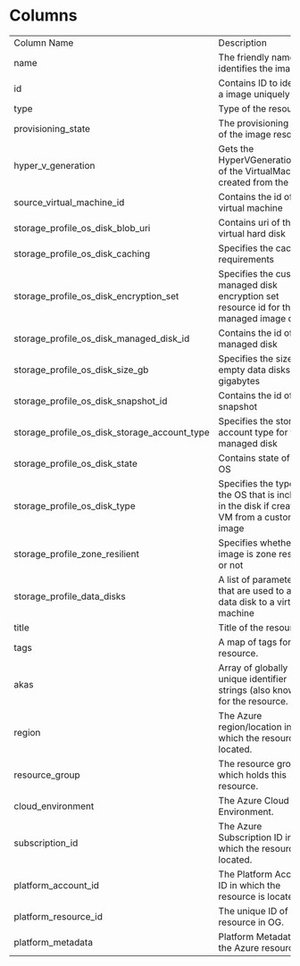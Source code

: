 # Columns  

<table>
	<tr><td>Column Name</td><td>Description</td></tr>
	<tr><td>name</td><td>The friendly name that identifies the image</td></tr>
	<tr><td>id</td><td>Contains ID to identify a image uniquely</td></tr>
	<tr><td>type</td><td>Type of the resource</td></tr>
	<tr><td>provisioning_state</td><td>The provisioning state of the image resource</td></tr>
	<tr><td>hyper_v_generation</td><td>Gets the HyperVGenerationType of the VirtualMachine created from the image</td></tr>
	<tr><td>source_virtual_machine_id</td><td>Contains the id of the virtual machine</td></tr>
	<tr><td>storage_profile_os_disk_blob_uri</td><td>Contains uri of the virtual hard disk</td></tr>
	<tr><td>storage_profile_os_disk_caching</td><td>Specifies the caching requirements</td></tr>
	<tr><td>storage_profile_os_disk_encryption_set</td><td>Specifies the customer managed disk encryption set resource id for the managed image disk</td></tr>
	<tr><td>storage_profile_os_disk_managed_disk_id</td><td>Contains the id of the managed disk</td></tr>
	<tr><td>storage_profile_os_disk_size_gb</td><td>Specifies the size of empty data disks in gigabytes</td></tr>
	<tr><td>storage_profile_os_disk_snapshot_id</td><td>Contains the id of the snapshot</td></tr>
	<tr><td>storage_profile_os_disk_storage_account_type</td><td>Specifies the storage account type for the managed disk</td></tr>
	<tr><td>storage_profile_os_disk_state</td><td>Contains state of the OS</td></tr>
	<tr><td>storage_profile_os_disk_type</td><td>Specifies the type of the OS that is included in the disk if creating a VM from a custom image</td></tr>
	<tr><td>storage_profile_zone_resilient</td><td>Specifies whether an image is zone resilient or not</td></tr>
	<tr><td>storage_profile_data_disks</td><td>A list of parameters that are used to add a data disk to a virtual machine</td></tr>
	<tr><td>title</td><td>Title of the resource.</td></tr>
	<tr><td>tags</td><td>A map of tags for the resource.</td></tr>
	<tr><td>akas</td><td>Array of globally unique identifier strings (also known as) for the resource.</td></tr>
	<tr><td>region</td><td>The Azure region/location in which the resource is located.</td></tr>
	<tr><td>resource_group</td><td>The resource group which holds this resource.</td></tr>
	<tr><td>cloud_environment</td><td>The Azure Cloud Environment.</td></tr>
	<tr><td>subscription_id</td><td>The Azure Subscription ID in which the resource is located.</td></tr>
	<tr><td>platform_account_id</td><td>The Platform Account ID in which the resource is located.</td></tr>
	<tr><td>platform_resource_id</td><td>The unique ID of the resource in OG.</td></tr>
	<tr><td>platform_metadata</td><td>Platform Metadata of the Azure resource.</td></tr>
</table>